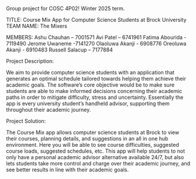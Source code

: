 Group project for COSC 4P02! Winter 2025 term.

TITLE: Course Mix App for Computer Science Students at Brock University
TEAM NAME: The Mixers

MEMBERS:
Ashu Chauhan – 7001571 
Avi Patel – 6741961 
Fatima Abourida - 7119490
Jerome Uwaneme -7141270 
Olaoluwa Akanji - 6908776 
Oreoluwa Akanji - 6910483
Russell Salacup – 7177884 

Project Description:

We aim to provide computer science students with an application that generates an optimal schedule tailored towards helping them achieve their academic goals. 
The software’s core objective would be to make sure students are able to make informed decisions concerning their academic paths in order to mitigate  difficulty, 
stress and uncertainty. Essentially the app is every university student’s handheld advisor, supporting them throughout their academic journey.

Project Solution:

The Course Mix app allows computer science students at Brock to view their courses, planning details, and suggestions in an all in one hub environment. 
Here you will be able to see course difficulties, suggested course loads, suggested schedules, etc. This app will help students to not only have a 
personal academic advisor alternative available 24/7, but also lets students take more control and charge over their academic journey, 
and see better results in line with their academic goals.
